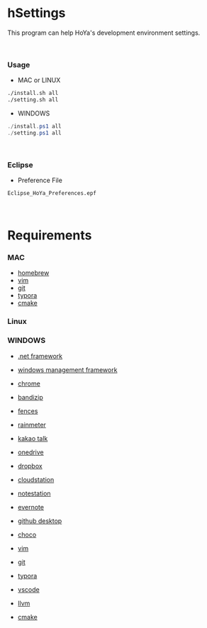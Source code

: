 # hSettings
This program can help HoYa's development environment settings.

&nbsp;

### Usage

- MAC or LINUX

```sh
./install.sh all
./setting.sh all
```

- WINDOWS

```powershell
./install.ps1 all
./setting.ps1 all
```

&nbsp;

### Eclipse

- Preference File

```sh
Eclipse_HoYa_Preferences.epf
```

&nbsp;

# Requirements

### MAC

- [homebrew](https://brew.sh)
- [vim](https://vim.sourceforge.io/download.php)
- [git](https://git-scm.com/downloads)
- [typora](https://typora.io/)
- [cmake](https://cmake.org/download)

### Linux

### WINDOWS

- [.net framework](https://www.microsoft.com/en-us/download)
- [windows management framework](https://www.microsoft.com/en-us/download)

- [chrome](https://www.google.com/chrome/browser/desktop)
- [bandizip](https://www.bandisoft.co.kr/bandizip)
- [fences](https://store.stardock.com/myaccount/products)
- [rainmeter](https://www.rainmeter.net)
- [kakao talk](http://www.kakao.com/talk/ko)

- [onedrive](https://onedrive.live.com/about/en-us/download)
- [dropbox](https://www.dropbox.com/install)
- [cloudstation](https://www.synology.com/en-us/support/download/DS213j)
- [notestation](https://www.synology.com/en-us/support/download/DS213j)
- [evernote](https://evernote.com/download)

- [github desktop](https://desktop.github.com)
- [choco](https://chocolatey.org/install)
- [vim](https://vim.sourceforge.io/download.php)
- [git](https://git-scm.com/downloads)
- [typora](https://typora.io/)

- [vscode](https://code.visualstudio.com/)
- [llvm](https://llvm.org/builds/)
- [cmake](https://cmake.org/download)
